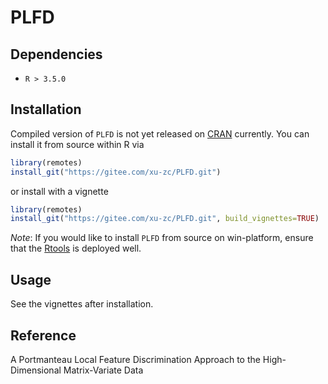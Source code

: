 # PLFD

## Dependencies

* `R > 3.5.0`

## Installation

Compiled version of `PLFD` is not yet released on [CRAN](https://cran.r-project.org/) currently. You can install it from source within R via
```R
library(remotes)
install_git("https://gitee.com/xu-zc/PLFD.git")
```
or install with a vignette 
```R
library(remotes)
install_git("https://gitee.com/xu-zc/PLFD.git", build_vignettes=TRUE)
```

*Note*: If you would like to install `PLFD` from source on win-platform, ensure that the [Rtools](https://cran.r-project.org/bin/windows/Rtools) is deployed well. 

## Usage

See the vignettes after installation.

## Reference

A Portmanteau Local Feature Discrimination Approach to the High-Dimensional Matrix-Variate Data
